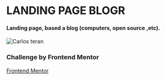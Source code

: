# LANDING PAGE BLOGR
#### Landing page, based a blog (computers, open source ,etc).

![Carlos teran](https://repository-images.githubusercontent.com/383034680/e3a74c80-deae-11eb-8128-e74cda147273)

### Challenge by Frontend Mentor
[Frontend Mentor](https://www.frontendmentor.io/solutions)
